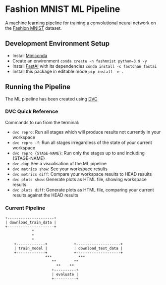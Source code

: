 # Fashion MNIST ML Pipeline

A machine learning pipeline for training a convolutional neural network on the 
[Fashion MNIST](https://github.com/zalandoresearch/fashion-mnist) dataset.

## Development Environment Setup

- Install [Miniconda](https://docs.conda.io/en/latest/miniconda.html)
- Create an environment `conda create -n fashmnist python=3.9 -y`
- Install [FastAI](https://github.com/fastai/fastai) with its dependencies
    `conda install -c fastchan fastai`
- Install this package in editable mode `pip install -e .`

## Running the Pipeline

The ML pipeline has been created using [DVC](https://dvc.org/)

### DVC Quick Reference

Commands to run from the terminal:

- `dvc repro`: Run all stages which will produce results not currently in your workspace 
- `dvc repro -f`: Run all stages irregardless of the state of your current workspace
- `dvc repro {STAGE-NAME}`: Run only the stages up to and including {STAGE-NAME}
- `dvc dag`: See a visualisation of the ML pipeline
- `dvc metrics show`: See your workspace results
- `dvc metrics diff`: Compare your workspace results to HEAD results
- `dvc plots show`: Generate plots as HTML file, showing workspace results
- `dvc plots diff`: Generate plots as HTML file, comparing your current results against the HEAD results

### Current Pipeline

```
+---------------------+                                
| download_train_data |                                
+---------------------+                                
            *                                          
            *                                          
            *                                          
    +-------------+            +--------------------+  
    | train_model |            | download_test_data |  
    +-------------+            +--------------------+  
                  ***            ***                   
                     **        **                      
                       **    **                        
                     +----------+                      
                     | evaluate |                      
                     +----------+ 
```
